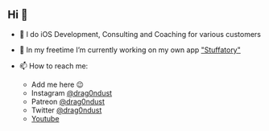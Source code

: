 ## Hi 👋
- 🔭 I do iOS Development, Consulting and Coaching for various customers
- 🔭 In my freetime I’m currently working on my own app ["Stuffatory"](https://apps.apple.com/app/stuffatory/id1503902091)

- 📫 How to reach me:  
  - Add me here 😉
  - Instagram [@drag0ndust](https://instagram.com/drag0ndust)
  - Patreon [@drag0ndust](https://www.patreon.com/drag0ndust)
  - Twitter [@drag0ndust](https://twitter.com/drag0ndust)
  - [Youtube](https://www.youtube.com/user/drag0ndust)

<!--
**Drag0ndust/Drag0ndust** is a ✨ _special_ ✨ repository because its `README.md` (this file) appears on your GitHub profile.

Here are some ideas to get you started:

- 🔭 I’m currently working on ...
- 🌱 I’m currently learning ...
- 👯 I’m looking to collaborate on ...
- 🤔 I’m looking for help with ...
- 💬 Ask me about ...
- 📫 How to reach me: ...
- 😄 Pronouns: ...
- ⚡ Fun fact: ...
-->
